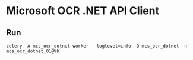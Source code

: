 
# Microsoft OCR .NET API Client

## Run

~~~
celery -A mcs_ocr_dotnet worker --loglevel=info -Q mcs_ocr_dotnet -n mcs_ocr_dotnet_01@%h
~~~
